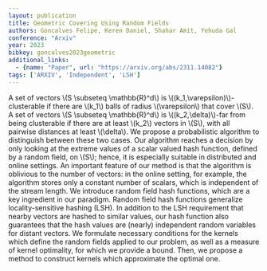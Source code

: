 ```yaml
---
layout: publication
title: Geometric Covering Using Random Fields
authors: Goncalves Felipe, Keren Daniel, Shahar Amit, Yehuda Gal
conference: "Arxiv"
year: 2023
bibkey: goncalves2023geometric
additional_links:
  - {name: "Paper", url: "https://arxiv.org/abs/2311.14082"}
tags: ['ARXIV', 'Independent', 'LSH']
---
```

A set of vectors \\(S \subseteq \mathbb\{R\}^d\\) is \\((k_1,\varepsilon)\\)-clusterable if there are \\(k_1\\) balls of radius \\(\varepsilon\\) that cover \\(S\\). A set of vectors \\(S \subseteq \mathbb\{R\}^d\\) is \\((k_2,\delta)\\)-far from being clusterable if there are at least \\(k_2\\) vectors in \\(S\\), with all pairwise distances at least \\(\delta\\). We propose a probabilistic algorithm to distinguish between these two cases. Our algorithm reaches a decision by only looking at the extreme values of a scalar valued hash function, defined by a random field, on \\(S\\); hence, it is especially suitable in distributed and online settings. An important feature of our method is that the algorithm is oblivious to the number of vectors: in the online setting, for example, the algorithm stores only a constant number of scalars, which is independent of the stream length. We introduce random field hash functions, which are a key ingredient in our paradigm. Random field hash functions generalize locality-sensitive hashing (LSH). In addition to the LSH requirement that nearby vectors are hashed to similar values, our hash function also guarantees that the hash values are (nearly) independent random variables for distant vectors. We formulate necessary conditions for the kernels which define the random fields applied to our problem, as well as a measure of kernel optimality, for which we provide a bound. Then, we propose a method to construct kernels which approximate the optimal one.

